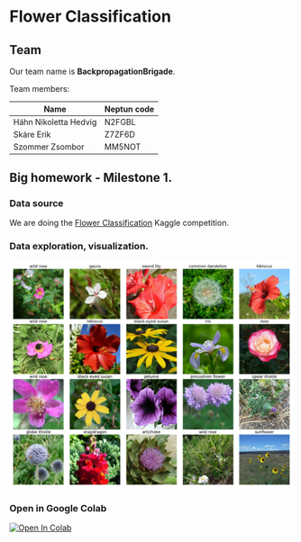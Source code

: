 # Flower Classification

## Team

Our team name is **BackpropagationBrigade**.

Team members:

| Name                  | Neptun code |
| --------------------- | ----------- |
| Háhn Nikoletta Hedvig | N2FGBL      |
| Skáre Erik            | Z7ZF6D      |
| Szommer Zsombor       | MM5NOT      |

## Big homework - Milestone 1.

### Data source

We are doing the [Flower Classification](https://www.kaggle.com/competitions/tpu-getting-started) Kaggle competition.

### Data exploration, visualization.

![](docs/flowers.png)

### Open in Google Colab

[![Open In Colab](https://colab.research.google.com/assets/colab-badge.svg)](https://colab.research.google.com/github.com/MeIidon/BackpropagationBrigade/blob/niki_s_b/main.ipynb)
